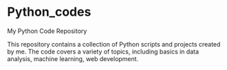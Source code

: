 # Python_codes
My Python Code Repository

This repository contains a collection of Python scripts and projects created by me. The code covers a variety of topics, including basics in data analysis, machine learning, web development.